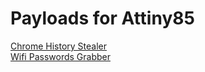 # Payloads for Attiny85
[Chrome History Stealer](https://github.com/rahulsiddarth/Digispark-Payloads/blob/master/Chrome%20History%20Stealer/chrome_history.txt)
<br/>[Wifi Passwords Grabber](https://github.com/rahulsiddarth/Digispark-Payloads/blob/master/Wifi_Passwords_grabber/wifi_passwords.txt)
